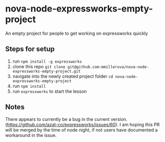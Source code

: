 # nova-node-expressworks-empty-project
An empty project for people to get working on expressworks quickly

## Steps for setup
1. run `npm install -g expressworks`
2. clone this repo `git clone git@github.com:mmilleruva/nova-node-expressworks-empty-project.git`
3.  navigate into the newly created project folder `cd nova-node-expressworks-empty-project`
4.  run `npm install`
5. run `expressworks` to start the lesson

## Notes
There appears to currently be a bug in the current version. (https://github.com/azat-co/expressworks/issues/60). I am hoping this PR will be merged by the time of node night, if not users have documented a workaround in the issue. 
